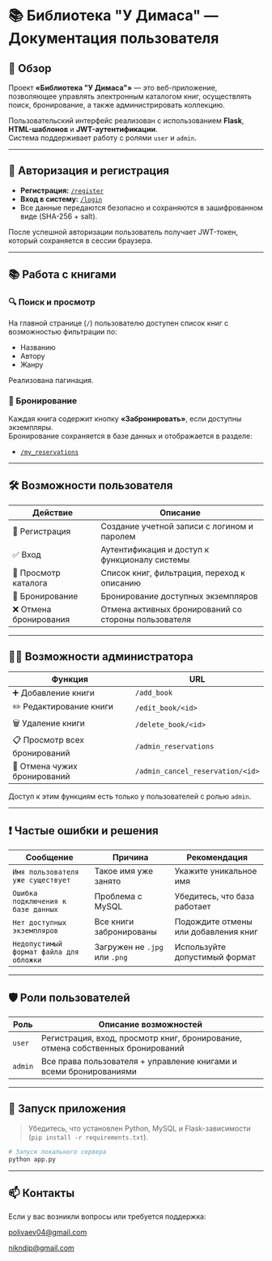 # 📚 Библиотека "У Димаса" — Документация пользователя

## 🧩 Обзор

Проект **«Библиотека "У Димаса"»** — это веб-приложение, позволяющее управлять электронным каталогом книг, осуществлять поиск, бронирование, а также администрировать коллекцию.

Пользовательский интерфейс реализован с использованием **Flask**, **HTML-шаблонов** и **JWT-аутентификации**.  
Система поддерживает работу с ролями `user` и `admin`.

---

## 🔑 Авторизация и регистрация

- **Регистрация:** [`/register`](http://localhost:5000/register)
- **Вход в систему:** [`/login`](http://localhost:5000/login)
- Все данные передаются безопасно и сохраняются в зашифрованном виде (SHA-256 + salt).

После успешной авторизации пользователь получает JWT-токен, который сохраняется в сессии браузера.

---

## 📚 Работа с книгами

### 🔍 Поиск и просмотр

На главной странице (`/`) пользователю доступен список книг с возможностью фильтрации по:
- Названию
- Автору
- Жанру

Реализована пагинация.

### 📌 Бронирование

Каждая книга содержит кнопку **«Забронировать»**, если доступны экземпляры.  
Бронирование сохраняется в базе данных и отображается в разделе:

- [`/my_reservations`](http://localhost:5000/my_reservations)

---

## 🛠 Возможности пользователя

| Действие                     | Описание                                                |
|-----------------------------|---------------------------------------------------------|
| 🔐 Регистрация               | Создание учетной записи с логином и паролем             |
| ✅ Вход                      | Аутентификация и доступ к функционалу системы           |
| 📖 Просмотр каталога         | Список книг, фильтрация, переход к описанию             |
| 📅 Бронирование              | Бронирование доступных экземпляров                      |
| ❌ Отмена бронирования       | Отмена активных бронирований со стороны пользователя    |

---

## 👨‍💼 Возможности администратора

| Функция                     | URL                            |
|----------------------------|---------------------------------|
| ➕ Добавление книги         | `/add_book`                    |
| ✏️ Редактирование книги     | `/edit_book/<id>`              |
| 🗑 Удаление книги           | `/delete_book/<id>`            |
| 📋 Просмотр всех бронирований | `/admin_reservations`         |
| 🚫 Отмена чужих бронирований | `/admin_cancel_reservation/<id>` |

Доступ к этим функциям есть только у пользователей с ролью `admin`.

---

## ❗ Частые ошибки и решения

| Сообщение                                    | Причина                            | Рекомендация                          |
|---------------------------------------------|------------------------------------|---------------------------------------|
| `Имя пользователя уже существует`           | Такое имя уже занято               | Укажите уникальное имя                |
| `Ошибка подключения к базе данных`          | Проблема с MySQL                   | Убедитесь, что база работает          |
| `Нет доступных экземпляров`                 | Все книги забронированы            | Подождите отмены или добавления книг |
| `Недопустимый формат файла для обложки`     | Загружен не `.jpg` или `.png`     | Используйте допустимый формат         |

---

## 🛡 Роли пользователей

| Роль    | Описание возможностей                                                                  |
|---------|------------------------------------------------------------------------------------------|
| `user`  | Регистрация, вход, просмотр книг, бронирование, отмена собственных бронирований         |
| `admin` | Все права пользователя + управление книгами и всеми бронированиями                      |

---

## 🚀 Запуск приложения

> Убедитесь, что установлен Python, MySQL и Flask-зависимости (`pip install -r requirements.txt`).

```bash
# Запуск локального сервера
python app.py
```
---

## 📫 Контакты
Если у вас возникли вопросы или требуется поддержка:

polivaev04@gmail.com

nikndip@gmail.com
